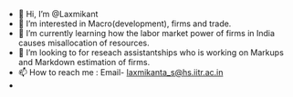 - 👋 Hi, I’m @Laxmikant
- 👀 I’m interested in Macro(development), firms and trade.
- 🌱 I’m currently learning how the labor market power of firms in India causes misallocation of resources.
- 💞️ I’m looking to for reseach assistantships who is working on Markups and Markdown estimation of firms.
- 📫 How to reach me : Email- [laxmikanta_s@hs.iitr.ac.in](laxmikanta_s@hs.iitr.ac.in)
- 

<!---
Lakshmikant46/Lakshmikant46 is a ✨ special ✨ repository because its `README.md` (this file) appears on your GitHub profile.
You can click the Preview link to take a look at your changes.
--->
